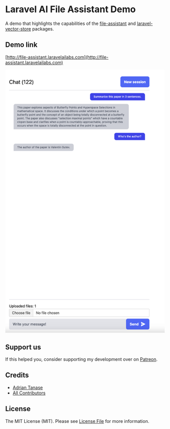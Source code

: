 # Laravel AI File Assistant Demo

A demo that highlights the capabilities of the [file-assistant](https://github.com/LaravelAILabs/file-assistant) and [laravel-vector-store](https://github.com/adrianmtanase/laravel-vector-store) packages.

## Demo link
[http://file-assistant.laravelailabs.com](http://file-assistant.laravelailabs.com)

![AI File Assistant](documentation/demo.png "Laravel AI file assistant")

## Support us

If this helped you, consider supporting my development over on [Patreon](https://patreon.com/AdrianTanase443).

## Credits

- [Adrian Tanase](https://github.com/adrianmtanase)
- [All Contributors](../../contributors)

## License

The MIT License (MIT). Please see [License File](LICENSE.md) for more information.
